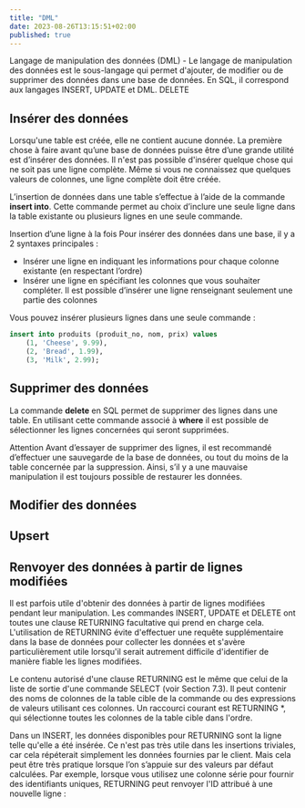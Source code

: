 ```yaml
---
title: "DML"
date: 2023-08-26T13:15:51+02:00
published: true
---
```


Langage de manipulation des données (DML) - Le langage de manipulation des données est le sous-langage qui permet d'ajouter, de modifier ou de supprimer des données dans une base de données. En SQL, il correspond aux langages INSERT, UPDATE et DML. DELETE

## Insérer des données

Lorsqu'une table est créée, elle ne contient aucune donnée. La première chose à faire avant qu’une base de données puisse être d’une grande utilité est d’insérer des données. Il n'est pas possible d'insérer quelque chose qui ne soit pas une ligne complète. Même si vous ne connaissez que quelques valeurs de colonnes, une ligne complète doit être créée.

L’insertion de données dans une table s’effectue à l’aide de la commande **insert into**. Cette commande permet au choix d’inclure une seule ligne dans la table existante ou plusieurs lignes en une seule commande.

Insertion d’une ligne à la fois
Pour insérer des données dans une base, il y a 2 syntaxes principales :

- Insérer une ligne en indiquant les informations pour chaque colonne existante (en respectant l’ordre)
- Insérer une ligne en spécifiant les colonnes que vous souhaiter compléter. Il est possible d’insérer une ligne renseignant seulement une partie des colonnes

Vous pouvez insérer plusieurs lignes dans une seule commande :

```sql
insert into produits (produit_no, nom, prix) values
    (1, 'Cheese', 9.99),
    (2, 'Bread', 1.99),
    (3, 'Milk', 2.99);
```

## Supprimer des données

La commande **delete** en SQL permet de supprimer des lignes dans une table. En utilisant cette commande associé à **where** il est possible de sélectionner les lignes concernées qui seront supprimées.

Attention
Avant d’essayer de supprimer des lignes, il est recommandé d’effectuer une sauvegarde de la base de données, ou tout du moins de la table concernée par la suppression. Ainsi, s’il y a une mauvaise manipulation il est toujours possible de restaurer les données.

## Modifier des données


## Upsert

## Renvoyer des données à partir de lignes modifiées

Il est parfois utile d'obtenir des données à partir de lignes modifiées pendant leur manipulation. Les commandes INSERT, UPDATE et DELETE ont toutes une clause RETURNING facultative qui prend en charge cela. L'utilisation de RETURNING évite d'effectuer une requête supplémentaire dans la base de données pour collecter les données et s'avère particulièrement utile lorsqu'il serait autrement difficile d'identifier de manière fiable les lignes modifiées.

Le contenu autorisé d'une clause RETURNING est le même que celui de la liste de sortie d'une commande SELECT (voir Section 7.3). Il peut contenir des noms de colonnes de la table cible de la commande ou des expressions de valeurs utilisant ces colonnes. Un raccourci courant est RETURNING *, qui sélectionne toutes les colonnes de la table cible dans l'ordre.

Dans un INSERT, les données disponibles pour RETURNING sont la ligne telle qu'elle a été insérée. Ce n'est pas très utile dans les insertions triviales, car cela répéterait simplement les données fournies par le client. Mais cela peut être très pratique lorsque l’on s’appuie sur des valeurs par défaut calculées. Par exemple, lorsque vous utilisez une colonne série pour fournir des identifiants uniques, RETURNING peut renvoyer l'ID attribué à une nouvelle ligne :
